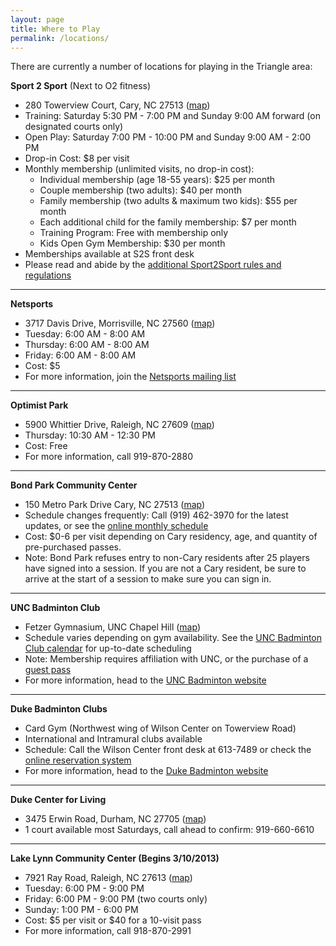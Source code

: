 ```yaml
---
layout: page
title: Where to Play
permalink: /locations/
---
```


There are currently a number of locations for playing in the Triangle area:

**Sport 2 Sport** (Next to O2 fitness) 

* 280 Towerview Court, Cary, NC 27513 ([map](https://maps.google.com/maps?q=280+Towerview+Court,+Cary,+NC+27513&hl=en&hnear=280+Towerview+Ct,+Cary,+Wake,+North+Carolina+27513&t=m&z=16))
* Training: Saturday 5:30 PM - 7:00 PM and Sunday 9:00 AM forward (on designated courts only)
* Open Play: Saturday 7:00 PM - 10:00 PM and Sunday 9:00 AM - 2:00 PM
* Drop-in Cost: $8 per visit
* Monthly membership (unlimited visits, no drop-in cost): <br />
	* Individual membership (age 18-55 years): $25 per month <br />
	* Couple membership (two adults): $40 per month <br />
	* Family membership (two adults & maximum two kids): $55 per month <br />
	* Each additional child for the family membership: $7 per month <br />
	* Training Program: Free with membership only <br />
	* Kids Open Gym Membership: $30 per month <br />
* Memberships available at S2S front desk
* Please read and abide by the [additional Sport2Sport rules and regulations](http://ncbadminton.org/s2s)
<hr />

**Netsports** 

* 3717 Davis Drive, Morrisville, NC 27560 ([map](http://maps.google.com/maps?q=3717+Davis+Drive,+Morrisville,+NC+27560&hl=en&hnear=3717+Davis+Dr,+Morrisville,+Wake,+North+Carolina+27560&t=m&z=16))
* Tuesday: 6:00 AM - 8:00 AM 
* Thursday: 6:00 AM - 8:00 AM 
* Friday: 6:00 AM - 8:00 AM
* Cost: $5
* For more information, join the [Netsports mailing list](https://groups.google.com/forum/#!forum/badminton-is-passion)
<hr />

**Optimist Park** 

* 5900 Whittier Drive, Raleigh, NC 27609 ([map](http://maps.google.com/maps?q=5900+Whittier+Drive,+Raleigh,+NC+27609&hl=en&hnear=5900+Whittier+Dr,+Raleigh,+Wake,+North+Carolina+27609&t=m&z=16))
* Thursday: 10:30 AM - 12:30 PM 
* Cost: Free
* For more information, call 919-870-2880
<hr />

**Bond Park Community Center** 

* 150 Metro Park Drive Cary, NC 27513 ([map](http://maps.google.com/maps?q=150+Metro+Park+Drive+Cary,+NC+27513&hl=en&hnear=Metro+Park+Dr,+Cary,+Wake,+North+Carolina+27513&t=m&z=16))
* Schedule changes frequently: Call (919) 462-3970 for the latest updates, or see the [online monthly schedule](http://www.townofcary.org/Assets/Parks$!2c+Recreation+and+Cultural+Resources+Department/Parks$!2c+Recreation+$!26+Cultural+Resources+Department+PDFs/Wellness/opengym.pdf)
* Cost: $0-6 per visit depending on Cary residency, age, and quantity of pre-purchased passes. 
* Note: Bond Park refuses entry to non-Cary residents after 25 players have signed into a session. If you are not a Cary resident, be sure to arrive at the start of a session to make sure you can sign in.
<hr />

**UNC Badminton Club** 

* Fetzer Gymnasium, UNC Chapel Hill ([map](http://maps.google.com/maps?q=fetzer+gymnasium,+unc+chapel+hill&hl=en&sll=35.784019,-78.825389&sspn=0.014796,0.017231&hnear=Fetzer+Gymnasium,+Chapel+Hill,+North+Carolina+27514&t=m&z=17))
* Schedule varies depending on gym availability. See the [UNC Badminton Club calendar](http://badminton.web.unc.edu/calendar/) for up-to-date scheduling 
* Note: Membership requires affiliation with UNC, or the purchase of a [guest pass](http://campusrec.unc.edu/sites/campusrec.unc.edu/files/Guest%20Eligibility%20&%20Policies_0.pdf) 
* For more information, head to the [UNC Badminton website](http://www.unc.edu/badminton/)
<hr />

**Duke Badminton Clubs**  

* Card Gym (Northwest wing of Wilson Center on Towerview Road) 
* International and Intramural clubs available 
* Schedule: Call the Wilson Center front desk at 613-7489 or check the [online reservation system](http://recreation.duke.edu/facilities/make-a-reservation/) 
* For more information, head to the [Duke Badminton website](http://people.ee.duke.edu/~qhliu/badminton.html)
<hr />

**Duke Center for Living**

* 3475 Erwin Road, Durham, NC 27705 ([map](http://maps.google.com/maps?q=3475+Erwin+Road,+Durham,+NC+27705&client=safari&oe=UTF-8&hnear=3475+Erwin+Rd,+Durham,+North+Carolina+27705&gl=us&t=m&z=16))
* 1 court available most Saturdays, call ahead to confirm: 919-660-6610
<hr />

**Lake Lynn Community Center (Begins 3/10/2013)** 

* 7921 Ray Road, Raleigh, NC 27613 ([map](http://maps.google.com/maps?q=7921+Ray+Road,+Raleigh,+NC+27613&hl=en&hnear=7921+Ray+Rd,+Raleigh,+Wake,+North+Carolina+27613&t=m&z=16))
* Tuesday: 6:00 PM - 9:00 PM 
* Friday: 6:00 PM - 9:00 PM (two courts only)
* Sunday: 1:00 PM - 6:00 PM 
* Cost: $5 per visit or $40 for a 10-visit pass
* For more information, call 918-870-2991
